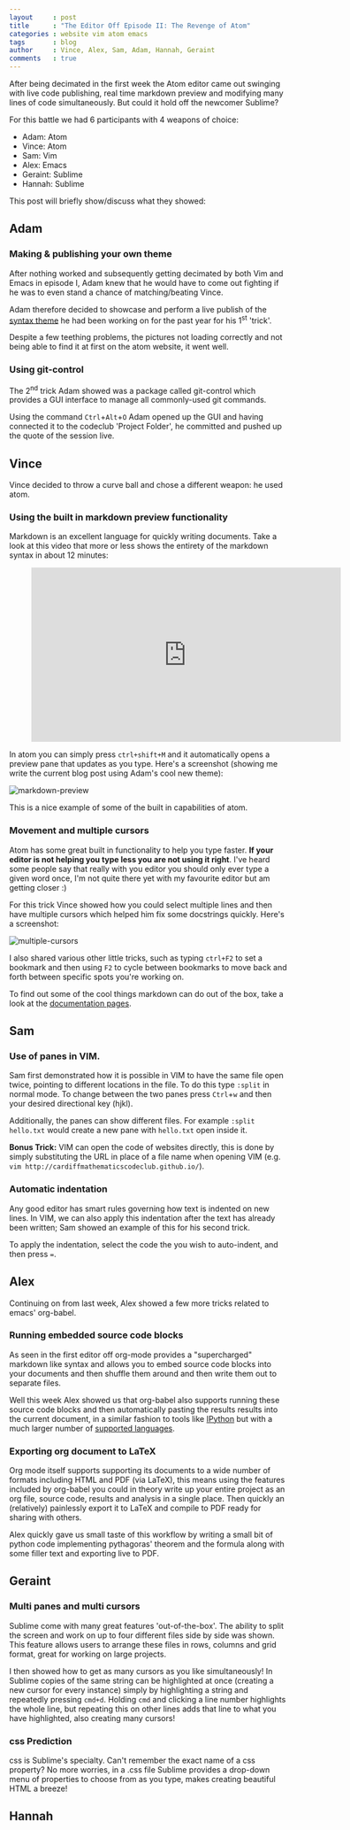 ```yaml
---
layout     : post
title      : "The Editor Off Episode II: The Revenge of Atom"
categories : website vim atom emacs
tags       : blog
author     : Vince, Alex, Sam, Adam, Hannah, Geraint
comments   : true
---
```


After being decimated in the first week the Atom editor came out swinging with live code
publishing, real time markdown preview and modifying many lines of code simultaneously.
But could it hold off the newcomer Sublime?

For this battle we had 6 participants with 4 weapons of choice:

- Adam: Atom
- Vince: Atom
- Sam: Vim
- Alex: Emacs
- Geraint: Sublime
- Hannah: Sublime


This post will briefly show/discuss what they showed:

## Adam

### Making & publishing your own theme

After nothing worked and subsequently getting decimated by both Vim and Emacs in episode I,
Adam knew that he would have to come out fighting if he was to even stand a chance of
matching/beating Vince.

Adam therefore decided to showcase and perform a live publish of the [syntax theme][The Matrix]
he had been working on for the past year for his 1<sup>st</sup> 'trick'.
 
Despite a few teething problems, the pictures not loading correctly and not being able to find
it at first on the atom website, it went well.

### Using git-control

The 2<sup>nd</sup> trick Adam showed was a package called git-control which provides a GUI
interface to manage all commonly-used git commands.

Using the command `Ctrl`+`Alt`+`O` Adam opened up the GUI and having
connected it to the codeclub 'Project Folder', he committed and pushed up the quote of the
session live.

## Vince

Vince decided to throw a curve ball and chose a different weapon: he used atom.

### Using the built in markdown preview functionality

Markdown is an excellent language for quickly writing documents. Take a look at this video that
more or less shows the entirety of the markdown syntax in about 12 minutes:


<div class="video">
    <figure>
    <iframe width="560" height="315" src="https://www.youtube.com/embed/6A5EpqqDOdk" frameborder="0" allowfullscreen></iframe>
    </figure>
</div>

In atom you can simply press `ctrl+shift+M` and it automatically opens a preview pane that
updates as you type. Here's a screenshot (showing me write the current blog post using Adam's
cool new theme):

![markdown-preview]({{site.baseurl}}/img/markdown-preview.png)

This is a nice example of some of the built in capabilities of atom.

### Movement and multiple cursors

Atom has some great built in functionality to help you type faster. **If your editor is not
helping you type less you are not using it right**. I've heard some people say that really with
you editor you should only ever type a given word once, I'm not quite there yet with my
favourite editor but am getting closer :)

For this trick Vince showed how you could select multiple lines and then have multiple cursors
which helped him fix some docstrings quickly. Here's a screenshot:

![multiple-cursors]({{site.baseurl}}/img/atom-multiple-cursors.png)

I also shared various other little tricks, such as typing `ctrl+F2` to set a bookmark and then
using `F2` to cycle between bookmarks to move back and forth between specific spots you're
working on.

To find out some of the cool things markdown can do out of the box, take a look at the
[documentation pages][documentation].

## Sam

### Use of panes in VIM.
Sam first demonstrated how it is possible in VIM to have the same file open twice, pointing to
different locations in the file. To do this type `:split` in normal mode. To change between the
two panes press `Ctrl`+`w` and then your desired directional key (hjkl).

Additionally, the panes can show different files. For example `:split hello.txt` would create a
new pane with `hello.txt` open inside it.

__Bonus Trick:__ VIM can open the code of websites directly, this is done by simply
substituting the URL in place of a file name when opening VIM (e.g.
`vim http://cardiffmathematicscodeclub.github.io/`).

### Automatic indentation
Any good editor has smart rules governing how text is indented on new lines.
In VIM, we can also apply this indentation after the text has already been written; Sam showed
an example of this for his second trick.

To apply the indentation, select the code the you wish to auto-indent, and then press
`=`.


## Alex

Continuing on from last week, Alex showed a few more tricks related to emacs' org-babel.

### Running embedded source code blocks

As seen in the first editor off org-mode provides a "supercharged" markdown like syntax and
allows you to embed source code blocks into your documents and then shuffle them around and
then write them out to separate files.

Well this week Alex showed us that org-babel also supports running these source code blocks and
then automatically pasting the results results into the current document, in a similar fashion
to tools like [IPython][ipython] but with a much larger number of
[supported languages][supported].

### Exporting org document to LaTeX

Org mode itself supports supporting its documents to a wide number of formats including HTML
and PDF (via LaTeX), this means using the features included by org-babel you could in theory
write up your entire project as an org file, source code, results and analysis in a single
place. Then quickly an (relatively) painlessly export it to LaTeX and compile to PDF ready for
sharing with others.

Alex quickly gave us small taste of this workflow by writing a small bit of python code
implementing pythagoras' theorem and the formula along with some filler text and exporting live
to PDF.

## Geraint

### Multi panes and multi cursors

Sublime come with many great features 'out-of-the-box'. The ability to split the screen and
work on up to four different files side by side was shown. This feature allows users to arrange
these files in rows, columns and grid format, great for working on large projects.

I then showed how to get as many cursors as you like simultaneously! In Sublime copies of the
same string can be highlighted at once (creating a new cursor for every instance) simply by
highlighting a string and repeatedly pressing `cmd+d`. Holding `cmd` and clicking a line number
highlights the whole line, but repeating this on other lines adds that line to what you have
highlighted, also creating many cursors!

### css Prediction

css is Sublime's specialty. Can't remember the exact name of a css property? No more worries,
in a .css file Sublime provides a drop-down menu of properties to choose from as you type,
makes creating beautiful HTML a breeze!


## Hannah



[The Matrix]: https://atom.io/themes/the-matrix-syntax
[documentation]: https://atom.io/docs/v1.0.19/using-atom-moving-in-atom
[ipython]: http://ipython.org
[supported]: http://orgmode.org/worg/org-contrib/babel/languages.html
